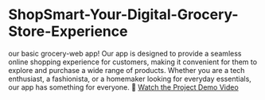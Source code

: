 # ShopSmart-Your-Digital-Grocery-Store-Experience
our basic grocery-web app! Our app is designed to provide a seamless online shopping experience for customers, making it convenient for them to explore and purchase a wide range of products. Whether you are a tech enthusiast, a fashionista, or a homemaker looking for everyday essentials, our app has something for everyone.
🎥 [Watch the Project Demo Video](https://drive.google.com/file/d/1wvBFQwSWjgLv87I8938gdlTYeO4IQu0C/view?usp=sharing)

